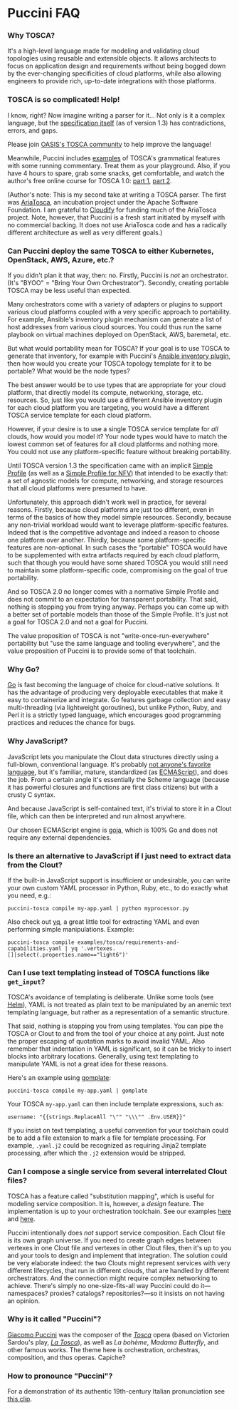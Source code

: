 Puccini FAQ
===========

### Why TOSCA?

It's a high-level language made for modeling and validating cloud topologies using reusable and
extensible objects. It allows architects to focus on application design and requirements without
being bogged down by the ever-changing specificities of cloud platforms, while also allowing
engineers to provide rich, up-to-date integrations with those platforms.

### TOSCA is so complicated! Help!

I know, right? Now imagine writing a parser for it... Not only is it a complex language, but the
[specification itself](https://docs.oasis-open.org/tosca/TOSCA-Simple-Profile-YAML/v1.3/TOSCA-Simple-Profile-YAML-v1.3.html)
(as of version 1.3) has contradictions, errors, and gaps.

Please join [OASIS's TOSCA community](https://www.oasis-open.org/committees/tc_home.php?wg_abbrev=tosca)
to help improve the language!

Meanwhile, Puccini includes [examples](examples/tosca/) of TOSCA's grammatical features with some
running commentary. Treat them as your playground. Also, if you have 4 hours to spare, grab some
snacks, get comfortable, and watch the author's free online course for TOSCA 1.0:
[part 1](https://www.youtube.com/watch?v=aMkqLI6o-58),
[part 2](https://www.youtube.com/watch?v=6xGmpi--7-A).

(Author's note: This is my second take at writing a TOSCA parser. The first was
[AriaTosca](https://github.com/apache/incubator-ariatosca), an
incubation project under the Apache Software Foundation. I am grateful to
[Cloudify](https://cloudify.co/) for funding much of the AriaTosca project. Note, however, that
Puccini is a fresh start initiated by myself with no commercial backing. It does not use
AriaTosca code and has a radically different architecture as well as very different goals.)

### Can Puccini deploy the same TOSCA to either Kubernetes, OpenStack, AWS, Azure, etc.?

If you didn't plan it that way, then: no. Firstly, Puccini is *not* an orchestrator.
(It's "BYOO" = "Bring Your Own Orchestrator"). Secondly, creating portable TOSCA may be
less useful than expected.

Many orchestrators come with a variety of adapters or plugins to support various cloud
platforms coupled with a very specific approach to portability. For example, Ansible's
inventory plugin mechanism can generate a list of host addresses from various cloud
sources. You could thus run the same playbook on virtual machines deployed on OpenStack,
AWS, baremetal, etc.

But what would portability mean for TOSCA? If your goal is to use TOSCA to generate
that inventory, for example with Puccini's [Ansible inventory plugin](examples/ansible/hosts/),
then how would you create your TOSCA topology template for it to be portable? What would be the
node types?

The best answer would be to use types that are appropriate for your cloud platform,
that directly model its compute, networking, storage, etc. resources. So, just like you
would use a different Ansible inventory plugin for each cloud platform you are targeting,
you would have a different TOSCA service template for each cloud platform.

However, if your desire is to use a single TOSCA service template for *all* clouds,
how would you model it? Your node types would have to match the lowest common set of features
for all cloud platforms and nothing more. You could not use any platform-specific feature
without breaking portability.

Until TOSCA version 1.3 the specification came with an implicit
[Simple Profile](https://docs.oasis-open.org/tosca/TOSCA-Simple-Profile-YAML/v1.3/TOSCA-Simple-Profile-YAML-v1.3.html)
(as well as a [Simple Profile for NFV](https://docs.oasis-open.org/tosca/tosca-nfv/v1.0/tosca-nfv-v1.0.html))
that intended to be exactly that: a set of agnostic models for compute, networking,
and storage resources that all cloud platforms were presumed to have.

Unfortunately, this approach didn't work well in practice, for several reasons. Firstly,
because cloud platforms are just too different, even in terms of the basics of how they
model simple resources. Secondly, because any non-trivial workload would want to leverage
platform-specific features. Indeed that is the competitive advantage and indeed a reason to
choose one platform over another. Thirdly, because some platform-specific features are
non-optional. In such cases the "portable" TOSCA would have to be supplemented with extra
artifacts required by each cloud platform, such that though you would have some shared TOSCA
you would still need to maintain some platform-specific code, compromising on the goal of true
portability.

And so TOSCA 2.0 no longer comes with a normative Simple Profile and does not commit to an
expectation for transparent portability. That said, nothing is stopping you from trying anyway.
Perhaps you can come up with a better set of portable models than those of the Simple Profile.
It's just not a goal for TOSCA 2.0 and not a goal for Puccini.

The value proposition of TOSCA is not "write-once-run-everywhere" portability but "use
the same language and tooling everywhere", and the value proposition of Puccini is to provide
some of that toolchain.

### Why Go?

[Go](https://golang.org/) is fast becoming the language of choice for cloud-native solutions.
It has the advantage of producing very deployable executables that make it easy to containerize
and integrate. Go features garbage collection and easy multi-threading (via lightweight
goroutines), but unlike Python, Ruby, and Perl it is a strictly typed language, which
encourages good programming practices and reduces the chance for bugs.

### Why JavaScript?

JavaScript lets you manipulate the Clout data structures directly using a full-blown, conventional
language. It's probably
[not anyone's favorite language](https://archive.org/details/wat_destroyallsoftware), but it's
familiar, mature, standardized (as [ECMAScript](https://en.wikipedia.org/wiki/ECMAScript)), and does
the job. From a certain angle it's essentially the Scheme language (because it has powerful closures
and functions are first class citizens) but with a crusty C syntax.

And because JavaScript is self-contained text, it's trivial to store it in a Clout file, which can
then be interpreted and run almost anywhere.

Our chosen ECMAScript engine is [goja](https://github.com/dop251/goja), which is 100% Go and does
not require any external dependencies.

### Is there an alternative to JavaScript if I just need to extract data from the Clout?

If the built-in JavaScript support is insufficient or undesirable, you can write your own custom YAML
processor in Python, Ruby, etc., to do exactly what you need, e.g.:

    puccini-tosca compile my-app.yaml | python myprocessor.py

Also check out [yq](https://mikefarah.gitbook.io/yq/), a great little tool for extracting YAML and
even performing simple manipulations. Example:

    puccini-tosca compile examples/tosca/requirements-and-capabilities.yaml | yq '.vertexes.[]|select(.properties.name=="light6")'

### Can I use text templating instead of TOSCA functions like `get_input`?

TOSCA's avoidance of templating is deliberate. Unlike some tools (see
[Helm](https://helm.sh/)), YAML is not treated as plain text to be manipulated by an anemic text
templating language, but rather as a representation of a semantic structure.

That said, nothing is stopping you from using templates. You can pipe the TOSCA or Clout to and
from the tool of your choice at any point. Just note the proper escaping of quotation marks to avoid
invalid YAML. Also remember that indentation in YAML is significant, so it can be tricky to insert
blocks into arbitrary locations. Generally, using text templating to manipulate YAML is not a great
idea for these reasons.

Here's an example using
[gomplate](https://github.com/hairyhenderson/gomplate):

    puccini-tosca compile my-app.yaml | gomplate

Your TOSCA `my-app.yaml` can then include template expressions, such as:

	username: "{{strings.ReplaceAll "\"" "\\\"" .Env.USER}}"

If you insist on text templating, a useful convention for your toolchain could be to add a file
extension to mark a file for template processing. For example, `.yaml.j2` could be recognized as
requiring Jinja2 template processing, after which the `.j2` extension would be stripped.

### Can I compose a single service from several interrelated Clout files?

TOSCA has a feature called "substitution mapping", which is useful for modeling service composition.
It is, however, a *design* feature. The implementation is up to your orchestration toolchain. See
our examples
[here](examples/tosca/substitution-mapping.yaml) and
[here](examples/tosca/substitution-mapping-client.yaml).

Puccini intentionally does *not* support service composition. Each Clout file is its own graph
universe. If you need to create graph edges between vertexes in one Clout file and vertexes in other
Clout files, then it's up to you and your tools to design and implement that integration. The solution
could be very elaborate indeed: the two Clouts might represent services with very different lifecycles,
that run in different clouds, that are handled by different orchestrators. And the connection might
require complex networking to achieve. There's simply no one-size-fits-all way Puccini could do
it—namespaces? proxies? catalogs? repositories?—so it insists on not having an opinion.

### Why is it called "Puccini"?

[Giacomo Puccini](https://en.wikipedia.org/wiki/Giacomo_Puccini) was the composer of the
[*Tosca*](https://en.wikipedia.org/wiki/Tosca) opera (based on Victorien Sardou's play,
[*La Tosca*](https://en.wikipedia.org/wiki/La_Tosca)), as well as *La bohème*, *Madama Butterfly*,
and other famous works. The theme here is orchestration, orchestras, composition, and thus operas.
Capiche?

### How to pronounce "Puccini"?

For a demonstration of its authentic 19th-century Italian pronunciation see
[this clip](https://www.youtube.com/watch?v=dQw4w9WgXcQ).
